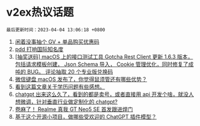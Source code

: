 # v2ex热议话题

`最后更新时间：2023-04-04 13:06:18 +0800`

1. [闲着没事抽个 GV + 单品购买优惠码](https://www.v2ex.com/t/929551)
1. [pdd 打响国际知名度](https://www.v2ex.com/t/929485)
1. [[抽奖送码] macOS 上的接口测试工具 Gotcha Rest Client 更新 1.6.3 版本，包括请求模板创建， Json Schema 导入， Cookie 管理优化，同时修复了成吨的 BUG。 评论抽取 20 个专业版兑换码](https://www.v2ex.com/t/929510)
1. [微信键盘 macOS 发布了，你觉得鼠须管还有哪些优势？](https://www.v2ex.com/t/929552)
1. [看到这篇文章关于学历问题有些感想。](https://www.v2ex.com/t/929581)
1. [chatgpt 出来这么久了，看到的都是卖号，或者直接用 api 开发个啥，就没人想微调，针对垂直行业做定制化的 chatgpt?](https://www.v2ex.com/t/929554)
1. [卷麻了！ Realme 真我 GT Neo5 SE 首发跟进焊门](https://www.v2ex.com/t/929542)
1. [基于这个开源小项目，做哪些受欢迎的 ChatGPT 插件模型？](https://www.v2ex.com/t/929397)

